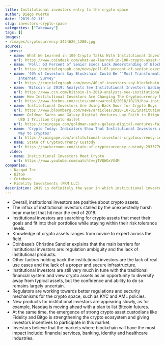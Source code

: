 ```yaml
---
title: Institutional investors entry to the crypto space
author: Diego Puerto
date: '2019-02-11'
slug: investors-crypto-space
categories: ["Takeaway"]
tags: []
images:
- /images/cryptocurrency-3424626_1280.jpg
sources:
  press:
  - name: What We Learned in 100 Crypto Talks With Institutional Investors
    url: https://www.coindesk.com/what-we-learned-in-100-crypto-asset-talks-with-institutional-investors?msg=You+were+successfully+subscribed
  - name: 'Poll: 63 Percent of Senior Execs Lack Understanding of Blockchain Tech'
    url: https://cointelegraph.com/news/poll-63-percent-of-senior-execs-lack-understanding-of-blockchain-tech
  - name: '40% of Investors Say Blockchain Could Be ''Most Transformative'' Tech Since
      Internet: Survey'
    url: https://cointelegraph.com/news/40-of-investors-say-blockchain-could-be-most-transformative-tech-since-internet-survey
  - name: 'Bitcoin in 2019: Analysts See Institutional Investors Wading into Crypto'
    url: https://www.ccn.com/bitcoin-in-2019-analysts-see-institutional-investors-wading-into-crypto/
  - name: How Institutional Investors Are Changing The Cryptocurrency Market
    url: https://www.forbes.com/sites/andrewarnold/2018/10/19/how-institutional-investors-are-changing-the-cryptocurrency-market/#5397b501ffe9
  - name: Institutional Investors Are Using Back Door for Crypto Buys
    url: https://www.bloomberg.com/news/articles/2018-10-01/institutional-investors-are-using-back-door-for-crypto-purchases
  - name: Goldman Sachs and Galaxy Digital Ventures Lay Faith in Bitgo’s Vision of
      USD 1 Trillion Crypto Wallet
    url: https://coingape.com/goldman-sachs-galaxy-digital-ventures-faith-in-bitgo/
  - name: 'Crypto Today: Indicators Show That Institutional Investors Are Making Their
      Way to Cryptos'
    url: https://coingape.com/institutional-investors-cryptocurrency-investments/
  - name: State of Cryptocurrency Custody
    url: https://hackernoon.com/state-of-cryptocurrency-custody-2933776835a2
  video:
  - name: Institutional Investors Meet Crypto
    url: https://www.youtube.com/watch?v=jTVQWOxVX4M
companies:
  - Nasqad Inc.
  - BitGo
  - Coinbase
  - Fidelity Investments (FRM LLC)
description: 2019 is definitely the year in which institutional investors capital is flowing into the crypto space.
---
```


- Overall, institutional investors are positive about crypto assets.
- The influx of institutional investors stalled by the unexpectedly harsh bear market that hit near the end of 2018.
- Institutional investors are searching for crypto assets that meet their goals and fit into their portfolios while staying within their risk tolerance levels.
- Knowledge of crypto assets ranges from novice to expert across the field.
- Coinbase’s Christine Sandler explains that the main barriers for institutional investors are: regulation ambiguity and the lack of institutional products.
- Other factors holding back the institutional investors are the lack of real use cases and the lack of a proper and secure infrastructure.
- Institutional investors are still very much in tune with the traditional financial system and view crypto assets as an opportunity to diversify away from typical assets, but the confidence and ability to do so remains largely uncertain.
- Regulators are working towards better regulations and security mechanisms for the crypto space, such as KYC and AML policies.
- New products for institutional investors are appearing slowly, as for example, Nasdaq is moving ahead with a plan to list Bitcoin futures.
- At the same time, the emergence of strong crypto asset custodians like Fidelity and Bitgo is strengthening the crypto ecosystem and giving investors incentives to participate in this market.
- Investors believe that the markets where blockchain will have the most impact include: financial services, banking, identity and healthcare industries.
